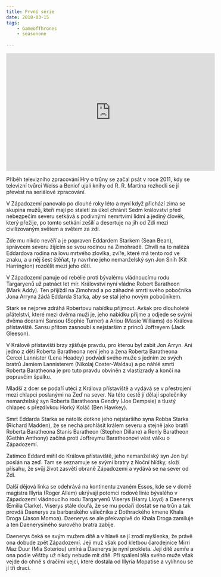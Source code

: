 ```yaml
---
title: První série
date: 2018-03-15
tags: 
    - GameofThrones
    - seasonone
   
---
```


<iframe width="560" height="315" src="https://www.youtube.com/embed/gcTkNV5Vg1E" frameborder="0" allow="accelerometer; autoplay; encrypted-media; gyroscope; picture-in-picture" allowfullscreen></iframe>

Příběh televizního zpracování Hry o trůny se začal psát v roce 2011, kdy se televizní tvůrci Weiss a Beniof ujali knihy od R. R. Martina rozhodli se jí převést na seriálové zpracování. 

V Západozemí panovalo po dlouhé roky léto a nyní když přichází zima se skupina mužů, kteří mají po staletí za úkol chránit Sedm království před nebezpečím severu setkává s podivnými nemrtvími lidmi a jediný člověk, který přežije, po tomto setkání zešílí a desertuje na jih od Zdi mezi civilizovaným světem a světem za zdí. 

Zde mu nikdo nevěří a je popraven Eddardem Starkem (Sean Bean), správcem severu žijícím se svou rodinou na Zimohradě. Chvíli na to nalézá Eddardova rodina na lovu mrtvého zlovlka, zvíře, které má tento rod ve znaku, a u něj šest štěňat, ty navrhne jeho nemanželský syn Jon Sníh (Kit Harrington) rozdělit mezi jeho děti. 

V Západozemí panuje od rebélie proti bývalému vládnoucímu rodu Targaryenů už patnáct let mír. Království nyní vládne Robert Baratheon (Mark Addy). Ten přijíždí na Zimohrad a po záhadné smrti svého pobočníka Jona Arryna žádá Eddarda Starka, aby se stal jeho novým pobočníkem. 

Stark se nejprve zdráhá Robertovu nabídku přijmout. Avšak pro dlouholeté přátelství, které mezi dvěma muži je, jeho nabídku přijme a odjede se svými dvěma dcerami Sansou (Sophie Turner) a Ariou (Masie Williams) do Králova přístaviště. Sansu přitom zasnoubí s nejstarším z princů Joffreyem (Jack Gleeson). 

V Králově přístavišti brzy zjišťuje pravdu, pro kterou byl zabit Jon Arryn. Ani jedno z dětí Roberta Baratheona není jeho a žena Roberta Baratheona Cercei Lannister (Lena Headey) podvádí svého muže s jedním ze svých bratrů Jamiem Lannisterem (Nikolaj Coster-Waldau) a po náhlé smrti Roberta Baratheona je pro tuto pravdu obviněn z vlastizrady a končí na popravčím špalku.

Mladší z dcer se podaří utéci z Králova přístaviště a vydává se v přestrojení mezi chlapci poslanými na Zeď na sever. Na této cestě jí dělají společníky nemanželský syn Roberta Baratheona Gendry (Joe Dempsie) a tlustý chlapec s přezdívkou Horký Koláč (Ben Hawkey). 

Smrt Eddarda Starka se natolik dotkne jeho nejstaršího syna Robba Starka (Richard Madden), že se nechá prohlásit králem severu a stejně jako bratři Roberta Baratheona Stanis Baratheon (Stephen Dillane) a Renly Baratheon (Gethin Anthony) začíná proti Joffreymu Baratheonovi vést válku o Západozemí. 

Zatímco Eddard mířil do Králova přístaviště, jeho nemanželský syn Jon byl poslán na zeď. Tam se seznamuje se svými bratry z Noční hlídky, složí přísahu, že svůj život zasvětí obraně Západozemí a vydává se na sever od Zdi. 

Další dějová linka se odehrává na kontinentu zvaném Essos, kde se v domě magistra Illyria (Roger Allem) ukrývají potomci rodové linie bývalého v Západozemí vládnoucího rodu Targaryenů Viserys (Harry Lloyd) a Daenerys (Emilia Clarke). Viserys stále doufá, že se mu podaří dostat se na trůn a tak provdá Daenerys za barbarského válečníka z Dothrackého kmene Khala Droga (Jason Momoa). Daenerys se ale překvapivě do Khala Droga zamiluje a ten Daenerysiného surového bratra zabije. 

Daenerys čeká se svým mužem dítě a v hlavě se jí zrodí myšlenka, že právě ona dobude zpět Západozemí. Její muž však pod kletbou čarodejnice Mirri Maz Duur (Mia Soteriou) umírá a Daenerys je nyní prokleta. Její dítě zemře a ona podle věštby už nikdy nebude mít dítě. Při spálení těla svého muže však vejde do ohně s dračími vejci, které dostala od Illyria Mopatise a vylíhnou se jí tři draci.

<!--more-->

